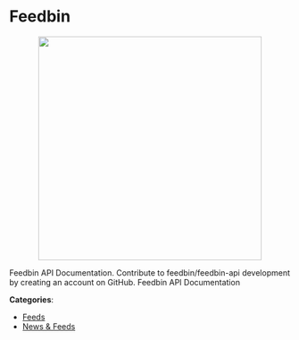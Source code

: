# Feedbin
<p align="center">
    <img width="400" src="https://raw.githubusercontent.com/apis-list/apis-list/apis/feedbin/logo_256x256.png" />
</p>

Feedbin API Documentation. Contribute to feedbin/feedbin-api development by creating an account on GitHub. Feedbin API Documentation



**Categories**:
- [Feeds](https://github.com/apis-list/apis-list#feeds)
- [News & Feeds](https://github.com/apis-list/apis-list#news-and-feeds)





